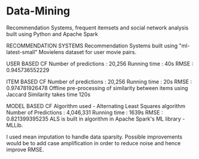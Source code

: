 # Data-Mining
Recommendation Systems, frequent itemsets and social network analysis built using Python and Apache Spark

RECOMMENDATION SYSTEMS
Recommendation Systems built using "ml-latest-small" Movielens dataset for user movie pairs.

USER BASED CF
Number of predictions : 20,256
Running time : 40s
RMSE : 0.945736552229

ITEM BASED CF
Number of predictions : 20,256
Running time : 20s
RMSE : 0.974781926478
Offline pre-processing of similarity between items using Jaccard Similarity takes time 120s

MODEL BASED CF
Algorithm used - Alternating Least Squares algorithm
Number of Predictions : 4,046,331
Running time : 1639s
RMSE : 0.821399395235
ALS is built in algorithm in Apache Spark's ML library - MLLib. 

I used mean imputation to handle data sparsity. 
Possible improvements would be to add case amplification in order to reduce noise and hence improve RMSE.

